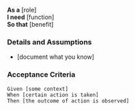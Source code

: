 **As a** [role]  
**I need** [function]  
**So that** [benefit]  

### Details and Assumptions
* [document what you know]

### Acceptance Criteria     
```gherkin
Given [some context]  
When [certain action is taken]  
Then [the outcome of action is observed]
